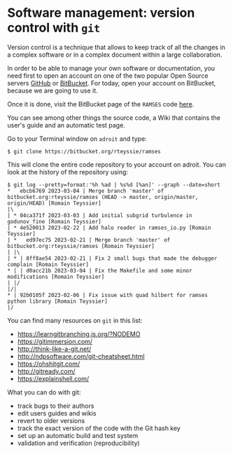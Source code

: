 # Software management: version control with `git`

Version control is a technique that allows to keep track of all the changes in a complex software or in a complex document within a large collaboration. 

In order to be able to manage your own software or documentation, you need first to open an account on one of the two popular Open Source servers [GitHub](https://github.com) or [BitBucket](https://bitbucket.org). For today, open your account on BitBucket, because we are going to use it.

Once it is done, visit the BitBucket page of the `RAMSES` code [here](https://bitbucket.org/rteyssie/ramses). 

You can see among other things the source code, a Wiki that contains the user's guide and an automatic test page. 

Go to your Terminal window on `adroit` and type:

 ```console
$ git clone https://bitbucket.org/rteyssie/ramses
```

This will clone the entire code repository to your account on adroit. You can look at the history of the repository using:

```console
$ git log --pretty=format:'%h %ad | %s%d [%an]' --graph --date=short
*   ebcb6769 2023-03-04 | Merge branch 'master' of bitbucket.org:rteyssie/ramses (HEAD -> master, origin/master, origin/HEAD) [Romain Teyssier]
|\  
| * 04ca371f 2023-03-03 | Add initial subgrid turbulence in godunov_fine [Romain Teyssier]
| * 4e520013 2023-02-22 | Add halo reader in ramses_io.py [Romain Teyssier]
| *   ed97ec75 2023-02-21 | Merge branch 'master' of bitbucket.org:rteyssie/ramses [Romain Teyssier]
| |\  
| * | 8ff8ae54 2023-02-21 | Fix 2 small bugs that made the debugger complain [Romain Teyssier]
* | | d0acc21b 2023-03-04 | Fix the Makefile and some minor modifications [Romain Teyssier]
| |/  
|/|   
* | 92b0105f 2023-02-06 | Fix issue with quad hilbert for ramses python library [Romain Teyssier]
|/  
```

You can find many resources on `git` in this list:
- https://learngitbranching.js.org/?NODEMO
- https://gitimmersion.com/
- http://think-like-a-git.net/
- http://ndpsoftware.com/git-cheatsheet.html
- https://ohshitgit.com/
- http://gitready.com/
- https://explainshell.com/

What you can do with git:
- track bugs to their authors
- edit users guides and wikis
- revert to older versions
- track the exact version of the code with the Git hash key 
- set up an automatic build and test system
- validation and verification (reproducibility)

